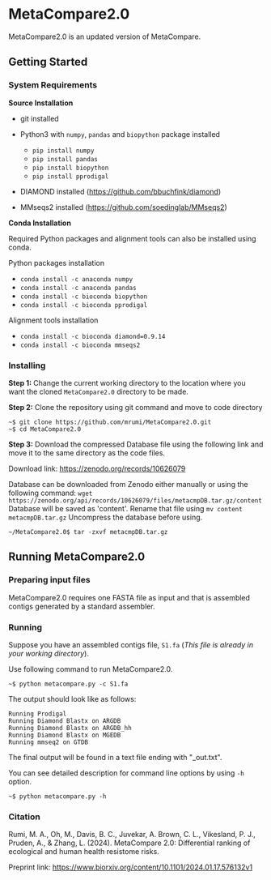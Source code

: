 # MetaCompare2.0

MetaCompare2.0 is an updated version of MetaCompare. 

## Getting Started
### System Requirements 
**Source Installation**

* git installed
* Python3 with `numpy`, `pandas` and `biopython` package installed
  * `pip install numpy`
  * `pip install pandas`
  * `pip install biopython`
  * `pip install pprodigal`

* DIAMOND installed (https://github.com/bbuchfink/diamond)
* MMseqs2 installed (https://github.com/soedinglab/MMseqs2)

**Conda Installation**

Required Python packages and alignment tools can also be installed using conda.

Python packages installation 

  * `conda install -c anaconda numpy`
  * `conda install -c anaconda pandas`
  * `conda install -c bioconda biopython`
  * `conda install -c bioconda pprodigal`
    
 Alignment tools installation 

* `conda install -c bioconda diamond=0.9.14`
* `conda install -c bioconda mmseqs2`

### Installing

**Step 1:** Change the current working directory to the location where you want the cloned `MetaCompare2.0` directory to be made.

**Step 2:** Clone the repository using git command and move to code directory
```
~$ git clone https://github.com/mrumi/MetaCompare2.0.git
~$ cd MetaCompare2.0
```

**Step 3:** Download the compressed Database file using the following link and move it to the same directory as the code files.

Download link: https://zenodo.org/records/10626079

Database can be downloaded from Zenodo either manually or using the following command: `wget https://zenodo.org/api/records/10626079/files/metacmpDB.tar.gz/content`
Database will be saved as 'content'. Rename that file using `mv content metacmpDB.tar.gz`
Uncompress the database before using. 

```
~/MetaCompare2.0$ tar -zxvf metacmpDB.tar.gz
```

## Running MetaCompare2.0

### Preparing input files

MetaCompare2.0 requires one FASTA file as input and that is assembled contigs generated by a standard assembler. 

### Running

Suppose you have an assembled contigs file, `S1.fa` (*This file is already in your working directory*).

Use following command to run MetaCompare2.0.
```
~$ python metacompare.py -c S1.fa
```
The output should look like as follows:
```
Running Prodigal
Running Diamond Blastx on ARGDB
Running Diamond Blastx on ARGDB_hh
Running Diamond Blastx on MGEDB
Running mmseq2 on GTDB
```
The final output will be found in a text file ending with "_out.txt". 

You can see detailed description for command line options by using `-h` option.
```
~$ python metacompare.py -h
```

### Citation
Rumi, M. A., Oh, M., Davis, B. C., Juvekar, A. Brown, C. L., Vikesland, P. J., Pruden, A., & Zhang, L. (2024). MetaCompare 2.0: Differential ranking of ecological and human health resistome risks.

Preprint link: https://www.biorxiv.org/content/10.1101/2024.01.17.576132v1

